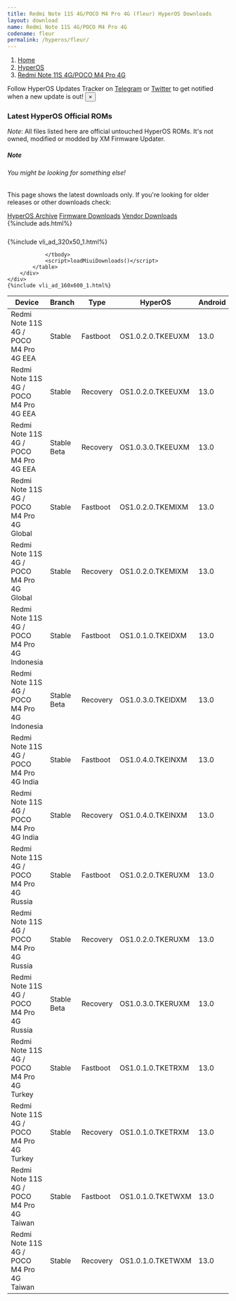 ```yaml
---
title: Redmi Note 11S 4G/POCO M4 Pro 4G (fleur) HyperOS Downloads
layout: download
name: Redmi Note 11S 4G/POCO M4 Pro 4G
codename: fleur
permalink: /hyperos/fleur/
---
```

<nav aria-label="breadcrumb">
    <ol class="breadcrumb">
        <li class="breadcrumb-item"><a href="/">Home</a></li>
        <li class="breadcrumb-item"><a href="/hyperos/">HyperOS</a></li>
        <li class="breadcrumb-item active" aria-current="page"><a href="/hyperos/fleur/">Redmi Note 11S 4G/POCO M4 Pro 4G</a></li>
    </ol>
</nav>
<div class="alert alert-primary alert-dismissible fade show" role="alert">
    Follow HyperOS Updates Tracker on <a href="https://t.me/MIUIUpdatesTracker" class="alert-link">Telegram</a>
     or <a href="https://twitter.com/MiFwUpdater" class="alert-link">Twitter</a> to get notified when a new update is out!
    <button type="button" class="close" data-dismiss="alert" aria-label="Close">
        <span aria-hidden="true">&times;</span>
    </button>
</div>

### Latest HyperOS Official ROMs
*Note*: All files listed here are official untouched HyperOS ROMs. It's not owned, modified or modded by XM Firmware Updater.
<div class="card">
  <div class="card-body">
    <h5 class="card-title">Note</h5>
    <h6 class="card-subtitle mb-2 text-muted">You might be looking for something else!</h6>
    <p class="card-text">This page shows the latest downloads only.
     If you're looking for older releases or other downloads check:</p>
    <a href="/archive/hyperos/fleur/" class="card-link">HyperOS Archive</a>
    <a href="/firmware/fleur/" class="card-link">Firmware Downloads</a>
    <a href="/vendor/fleur/" class="card-link">Vendor Downloads</a>
  </div>
</div>
{%include ads.html%}
<div class="row justify-content-center">
    <div class="col-10">
        <div class="table-responsive-md" style="margin-top: 25px;">
            {%include vli_ad_320x50_1.html%}
            <table id="miui" class="display dt-responsive nowrap compact table table-striped table-hover table-sm">
                <thead class="thead-dark">
                    <tr>
                        <th data-ref="device">Device</th>
                        <th data-ref="branch">Branch</th>
                        <th data-ref="type">Type</th>
                        <th data-ref="miui">HyperOS</th>
                        <th data-ref="android">Android</th>
                        <th data-ref="size">Size</th>
                        <th data-ref="size">Date</th>
                        <th data-ref="link">Link</th>
                    </tr>
                </thead>
                <tbody>
                <tr><td>Redmi Note 11S 4G / POCO M4 Pro 4G EEA</td><td>Stable</td><td>Fastboot</td><td>OS1.0.2.0.TKEEUXM</td><td>13.0</td><td>6.0 GB</td><td>2024-06-24</td><td><a href="/hyperos/fleur/stable/OS1.0.2.0.TKEEUXM/">Download</a></td></tr>
<tr><td>Redmi Note 11S 4G / POCO M4 Pro 4G EEA</td><td>Stable</td><td>Recovery</td><td>OS1.0.2.0.TKEEUXM</td><td>13.0</td><td>3.8 GB</td><td>2024-07-15</td><td><a href="/hyperos/fleur/stable/OS1.0.2.0.TKEEUXM/">Download</a></td></tr>
<tr><td>Redmi Note 11S 4G / POCO M4 Pro 4G EEA</td><td>Stable Beta</td><td>Recovery</td><td>OS1.0.3.0.TKEEUXM</td><td>13.0</td><td>3.8 GB</td><td>2024-08-09</td><td><a href="/hyperos/fleur/stable beta/OS1.0.3.0.TKEEUXM/">Download</a></td></tr>
<tr><td>Redmi Note 11S 4G / POCO M4 Pro 4G Global</td><td>Stable</td><td>Fastboot</td><td>OS1.0.2.0.TKEMIXM</td><td>13.0</td><td>6.2 GB</td><td>2024-06-06</td><td><a href="/hyperos/fleur/stable/OS1.0.2.0.TKEMIXM/">Download</a></td></tr>
<tr><td>Redmi Note 11S 4G / POCO M4 Pro 4G Global</td><td>Stable</td><td>Recovery</td><td>OS1.0.2.0.TKEMIXM</td><td>13.0</td><td>3.8 GB</td><td>2024-07-03</td><td><a href="/hyperos/fleur/stable/OS1.0.2.0.TKEMIXM/">Download</a></td></tr>
<tr><td>Redmi Note 11S 4G / POCO M4 Pro 4G Indonesia</td><td>Stable</td><td>Fastboot</td><td>OS1.0.1.0.TKEIDXM</td><td>13.0</td><td>5.7 GB</td><td>2024-03-14</td><td><a href="/hyperos/fleur/stable/OS1.0.1.0.TKEIDXM/">Download</a></td></tr>
<tr><td>Redmi Note 11S 4G / POCO M4 Pro 4G Indonesia</td><td>Stable Beta</td><td>Recovery</td><td>OS1.0.3.0.TKEIDXM</td><td>13.0</td><td>3.7 GB</td><td>2024-08-14</td><td><a href="/hyperos/fleur/stable beta/OS1.0.3.0.TKEIDXM/">Download</a></td></tr>
<tr><td>Redmi Note 11S 4G / POCO M4 Pro 4G India</td><td>Stable</td><td>Fastboot</td><td>OS1.0.4.0.TKEINXM</td><td>13.0</td><td>5.0 GB</td><td>2024-07-30</td><td><a href="/hyperos/fleur/stable/OS1.0.4.0.TKEINXM/">Download</a></td></tr>
<tr><td>Redmi Note 11S 4G / POCO M4 Pro 4G India</td><td>Stable</td><td>Recovery</td><td>OS1.0.4.0.TKEINXM</td><td>13.0</td><td>3.7 GB</td><td>2024-08-03</td><td><a href="/hyperos/fleur/stable/OS1.0.4.0.TKEINXM/">Download</a></td></tr>
<tr><td>Redmi Note 11S 4G / POCO M4 Pro 4G Russia</td><td>Stable</td><td>Fastboot</td><td>OS1.0.2.0.TKERUXM</td><td>13.0</td><td>5.9 GB</td><td>2024-07-14</td><td><a href="/hyperos/fleur/stable/OS1.0.2.0.TKERUXM/">Download</a></td></tr>
<tr><td>Redmi Note 11S 4G / POCO M4 Pro 4G Russia</td><td>Stable</td><td>Recovery</td><td>OS1.0.2.0.TKERUXM</td><td>13.0</td><td>3.8 GB</td><td>2024-07-23</td><td><a href="/hyperos/fleur/stable/OS1.0.2.0.TKERUXM/">Download</a></td></tr>
<tr><td>Redmi Note 11S 4G / POCO M4 Pro 4G Russia</td><td>Stable Beta</td><td>Recovery</td><td>OS1.0.3.0.TKERUXM</td><td>13.0</td><td>3.7 GB</td><td>2024-08-14</td><td><a href="/hyperos/fleur/stable beta/OS1.0.3.0.TKERUXM/">Download</a></td></tr>
<tr><td>Redmi Note 11S 4G / POCO M4 Pro 4G Turkey</td><td>Stable</td><td>Fastboot</td><td>OS1.0.1.0.TKETRXM</td><td>13.0</td><td>5.7 GB</td><td>2024-03-19</td><td><a href="/hyperos/fleur/stable/OS1.0.1.0.TKETRXM/">Download</a></td></tr>
<tr><td>Redmi Note 11S 4G / POCO M4 Pro 4G Turkey</td><td>Stable</td><td>Recovery</td><td>OS1.0.1.0.TKETRXM</td><td>13.0</td><td>3.8 GB</td><td>2024-04-08</td><td><a href="/hyperos/fleur/stable/OS1.0.1.0.TKETRXM/">Download</a></td></tr>
<tr><td>Redmi Note 11S 4G / POCO M4 Pro 4G Taiwan</td><td>Stable</td><td>Fastboot</td><td>OS1.0.1.0.TKETWXM</td><td>13.0</td><td>5.4 GB</td><td>2024-03-22</td><td><a href="/hyperos/fleur/stable/OS1.0.1.0.TKETWXM/">Download</a></td></tr>
<tr><td>Redmi Note 11S 4G / POCO M4 Pro 4G Taiwan</td><td>Stable</td><td>Recovery</td><td>OS1.0.1.0.TKETWXM</td><td>13.0</td><td>3.7 GB</td><td>2024-04-22</td><td><a href="/hyperos/fleur/stable/OS1.0.1.0.TKETWXM/">Download</a></td></tr>

                </tbody>
                <script>loadMiuiDownloads()</script>
            </table>
        </div>
    </div>
    {%include vli_ad_160x600_1.html%}
</div>
